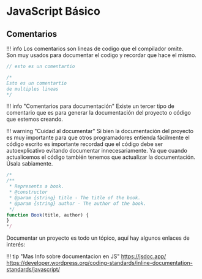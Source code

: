 # JavaScript Básico

## Comentarios 
!!! info
    Los comentarios son lineas de codigo que el compilador omite.  
    Son muy usados para documentar el codigo y recordar que hace el mismo.  

```javascript title="Comentario de una linea"
// esto es un comentartio
```

```javascript title="Comentario de multiples lineas"
/* 
Esto es un comentartio
de multiples lineas
*/
```
!!! info "Comentarios para documentación"
    Existe un tercer tipo de comentario que es para generar la documentación
    del proyecto o código que estemos creando. 

!!! warning "Cuidad al documentar"
    Si bien la documentación del proyecto es muy importante para que otros programadores
    entienda fácilmente el código escrito es importante recordad que el código
    debe ser autoexplicativo evitando documentar innecesariamente. 
    Ya que cuando actualicemos el código también tenemos que actualizar la documentación. 
    Úsala sabiamente. 


```javascript title="Por lo general un comentario de documentacion lucera como el siguiente:"
/* 
/**
 * Represents a book.
 * @constructor
 * @param {string} title - The title of the book.
 * @param {string} author - The author of the book.
 */
function Book(title, author) {
}
*/
```
Documentar un proyecto es todo un tópico, aquí hay algunos enlaces de interés:

!!! tip "Mas Info sobre documentacion en JS"
    https://jsdoc.app/  
    https://developer.wordpress.org/coding-standards/inline-documentation-standards/javascript/  